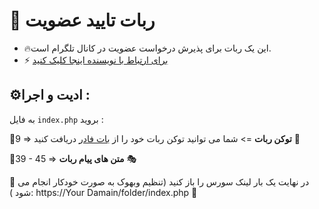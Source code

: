 # 🤖 ربات تایید عضویت
- 🔥این یک ربات برای پذیرش درخواست عضویت در کانال تلگرام است.
- ⚡️ [برای ارتباط با نویسنده اینجا کلیک کنید](https://t.me/ixAmirCom)

## ⚙️ادیت و اجرا :

به فایل ` index.php ` بروید :

📌9 => **توکن ربات** => شما می توانید توکن ربات خود را از [بات فادر](https://t.me/botfather) دریافت کنید 🤖

📌39 - 45 =>  **متن های پیام ربات** 🎭

📌 در نهایت یک بار لینک سورس را باز کنید (تنظیم وبهوک به صورت خودکار انجام می شود ): https://Your Damain/folder/index.php 🔗
